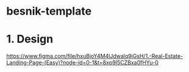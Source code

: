 # besnik-template

# 1. Design

https://www.figma.com/file/hxuBjoY4M4lJdwalq9jGsH/1.-Real-Estate-Landing-Page-(Easy)?node-id=0-1&t=8xp9I5CZBxa0fHYu-0
